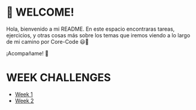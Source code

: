 # :tada: WELCOME! 
Hola, bienvenido a mi README. En este espacio encontraras tareas, ejercicios, y otras cosas más sobre los temas que iremos viendo a lo largo de mi camino por Core-Code :smiley::beginner:

¡Acompañame! :loudspeaker:

# WEEK CHALLENGES 
- [Week 1](stuff_file/README.md)
- [Week 2]()
